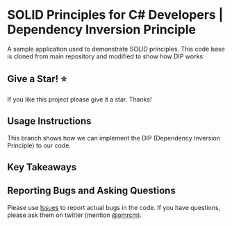 # SOLID Principles for C# Developers | Dependency Inversion Principle

A sample application used to demonstrate SOLID principles. This code base is cloned from main repository and
modified to show how DIP works

## Give a Star! :star:
If you like this project please give it a star. Thanks!

## Usage Instructions

This branch shows how we can implement the DIP (Dependency Inversion Principle) to our code.



## Key Takeaways


## Reporting Bugs and Asking Questions

Please use [Issues](https://github.com/omrcm/SolidPrinciples/issues) to report actual bugs in the code. If you have questions, please ask them on twitter (mention [@omrcm](https://twitter.com/omrcm)).

